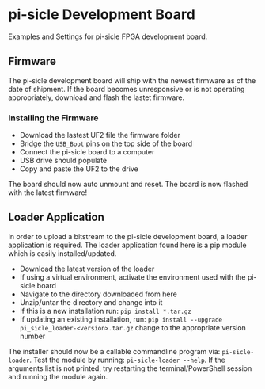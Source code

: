 # pi-sicle Development Board
Examples and Settings for pi-sicle  FPGA development board.

## Firmware
The pi-sicle development board will ship with the newest firmware as of the date of shipment. If the board becomes unresponsive or is not operating appropriately, download and flash the lastet firmware.
### Installing the Firmware
- Download the lastest UF2 file the firmware folder
- Bridge the `USB_Boot` pins on the top side of the board
- Connect the pi-sicle board to a computer
- USB drive should populate
- Copy and paste the UF2 to the drive

The board should now auto unmount and reset. The board is now flashed with the latest firmware!

## Loader Application
In order to upload a bitstream to the pi-sicle development board, a loader application is required. The loader application found here is a pip module which is easily installed/updated.
- Download the latest version of the loader
- If using a virtual environment, activate the environment used with the pi-sicle board
- Navigate to the directory downloaded from here
- Unzip/untar the directory and change into it
- If this is a new installation run: `pip install *.tar.gz`
- If updating an existing installation, run: `pip install --upgrade pi_sicle_loader-<version>.tar.gz` change <version> to the appropriate version number

The installer should now be a callable commandline program via: `pi-sicle-loader`. Test the module by running: `pi-sicle-loader --help`. If the arguments list is not printed, try restarting the terminal/PowerShell session and running the module again. 
